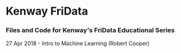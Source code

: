 # Kenway FriData
### Files and Code for Kenway's FriData Educational Series

27 Apr 2018 - Intro to Machine Learning (Robert Cooper)

